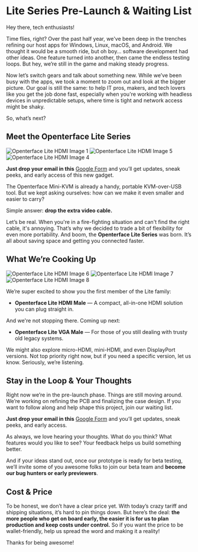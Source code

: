 # Lite Series Pre-Launch & Waiting List

Hey there, tech enthusiasts!

Time flies, right? Over the past half year, we've been deep in the trenches refining our host apps for Windows, Linux, macOS, and Android. We thought it would be a smooth ride, but oh boy... software development had other ideas. One feature turned into another, then came the endless testing loops. But hey, we’re still in the game and making steady progress.

Now let’s switch gears and talk about something new. While we’ve been busy with the apps, we took a moment to zoom out and look at the bigger picture. Our goal is still the same: to help IT pros, makers, and tech lovers like you get the job done fast, especially when you're working with headless devices in unpredictable setups, where time is tight and network access might be shaky.

So, what’s next?

## Meet the Openterface Lite Series

<img src="https://assets.openterface.com/images/minikvm-lite/hdmi-p1.webp" loading="lazy" alt="Openterface Lite HDMI Image 1" style="max-width: 100%; height: auto; max-height: 260px;">
<img src="https://assets.openterface.com/images/minikvm-lite/hdmi-p5.webp" loading="lazy" alt="Openterface Lite HDMI Image 5" style="max-width: 100%; height: auto; max-height: 260px;">
<img src="https://assets.openterface.com/images/minikvm-lite/hdmi-p4.webp" loading="lazy" alt="Openterface Lite HDMI Image 4" style="max-width: 100%; height: auto; max-height: 260px;">

**Just drop your email in this** [Google Form](https://forms.gle/yaS1F5E5MSo8DWNZ6) and you’ll get updates, sneak peeks, and early access of this new gadget.

The Openterface Mini-KVM is already a handy, portable KVM-over-USB tool. But we kept asking ourselves: how can we make it even smaller and easier to carry?

Simple answer: **drop the extra video cable.**

Let’s be real. When you're in a fire-fighting situation and can't find the right cable, it's annoying. That’s why we decided to trade a bit of flexibility for even more portability. And boom, the **Openterface Lite Series** was born. It’s all about saving space and getting you connected faster.

## What We’re Cooking Up

<img src="https://assets.openterface.com/images/minikvm-lite/hdmi-p6.webp" loading="lazy" alt="Openterface Lite HDMI Image 6" style="max-width: 100%; height: auto; max-height: 260px;">
<img src="https://assets.openterface.com/images/minikvm-lite/hdmi-p7.webp" loading="lazy" alt="Openterface Lite HDMI Image 7" style="max-width: 100%; height: auto; max-height: 260px;">
<img src="https://assets.openterface.com/images/minikvm-lite/hdmi-p8.webp" loading="lazy" alt="Openterface Lite HDMI Image 8" style="max-width: 100%; height: auto; max-height: 260px;">

We’re super excited to show you the first member of the Lite family:

- **Openterface Lite HDMI Male** — A compact, all-in-one HDMI solution you can plug straight in.

And we're not stopping there. Coming up next:

- **Openterface Lite VGA Male** — For those of you still dealing with trusty old legacy systems.

We might also explore micro-HDMI, mini-HDMI, and even DisplayPort versions. Not top priority right now, but if you need a specific version, let us know. Seriously, we’re listening.

## Stay in the Loop & Your Thoughts

Right now we’re in the pre-launch phase. Things are still moving around. We’re working on refining the PCB and finalizing the case design. If you want to follow along and help shape this project, join our waiting list.

**Just drop your email in this** [Google Form](https://forms.gle/yaS1F5E5MSo8DWNZ6) and you’ll get updates, sneak peeks, and early access.

As always, we love hearing your thoughts. What do you think? What features would you like to see? Your feedback helps us build something better.

And if your ideas stand out, once our prototype is ready for beta testing, we’ll invite some of you awesome folks to join our beta team and **become our bug hunters or early previewers**.

## Cost & Price

To be honest, we don’t have a clear price yet. With today’s crazy tariff and shipping situations, it’s hard to pin things down. But here’s the deal: **the more people who get on board early, the easier it is for us to plan production and keep costs under control.** So if you want the price to be wallet-friendly, help us spread the word and making it a reality!

Thanks for being awesome!